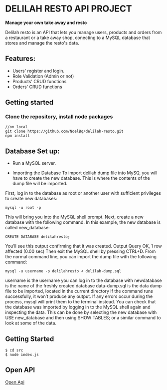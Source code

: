 # **DELILAH REST0 API PROJECT**

**Manage your own take away and resto**

Delilah resto is an API that lets you manage users, products and orders from a restaurant or a take away shop, conecting to a MySQL database that stores and manage the resto's data.

## Features:

- Users' register and login.
- Role Validation (Admin or not)
- Products' CRUD functions
- Orders' CRUD functions

## Getting started
###  Clone the repository, install node packages 

```
//on local
git clone https://github.com/NoelBq/delilah-resto.git
npm install
```
## Database Set up:

- Run a MySQL server.

- Importing the Database
To import delilah dump file into MySQ, you will have to create the new database. This is where the contents of the dump file will be imported.

First, log in to the database as root or another user with sufficient privileges to create new databases:

```
mysql -u root -p

```
 
This will bring you into the MySQL shell prompt. Next, create a new database with the following command. In this example, the new database is called new_database:

```
CREATE DATABASE delilahresto;

``` 

You’ll see this output confirming that it was created.
Output
Query OK, 1 row affected (0.00 sec)
Then exit the MySQL shell by pressing CTRL+D. From the normal command line, you can import the dump file with the following command:

```
mysql -u username -p delilahresto < delilah-dump.sql
```
 
username is the username you can log in to the database with
newdatabase is the name of the freshly created database
data-dump.sql is the data dump file to be imported, located in the current directory
If the command runs successfully, it won’t produce any output. If any errors occur during the process, mysql will print them to the terminal instead. You can check that the database was imported by logging in to the MySQL shell again and inspecting the data. This can be done by selecting the new database with USE new_database and then using SHOW TABLES; or a similar command to look at some of the data.

## Getting Started

```
$ cd src
$ node index.js
```

## Open API

[Open Api](/spec.yml)
